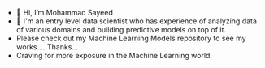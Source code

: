 - 👋 Hi, I’m Mohammad Sayeed
- 👀 I'm an entry level data scientist who has experience of analyzing data of various domains and building predictive models on top of it.
- Please check out my Machine Learning Models repository to see my works.... Thanks...
- Craving for more exposure in the Machine Learning world.
